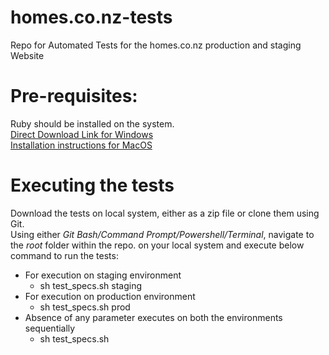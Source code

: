 
# homes.co.nz-tests
Repo for Automated Tests for the homes.co.nz production and staging Website

# Pre-requisites:
Ruby should be installed on the system.  
[Direct Download Link for Windows](https://github.com/oneclick/rubyinstaller2/releases/download/RubyInstaller-3.0.0-1/rubyinstaller-devkit-3.0.0-1-x64.exe)  
[Installation instructions for MacOS](https://www.ruby-lang.org/en/documentation/installation/#homebrew)

# Executing the tests
Download the tests on local system, either as a zip file or clone them using Git.   
Using either *Git Bash/Command Prompt/Powershell/Terminal*, navigate to the *root* folder within the repo. on your local system and execute below command to run the tests:
- For execution on staging environment
   - sh test_specs.sh staging
- For execution on production environment
   - sh test_specs.sh prod
- Absence of any parameter executes on both the environments sequentially
   - sh test_specs.sh
